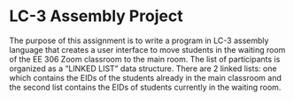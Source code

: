 # LC-3 Assembly Project

The purpose of this assignment is to write a program in LC-3 assembly language that 
creates a user interface to move students in the waiting room of the EE 306 Zoom classroom to 
the main room. The list of participants is organized as a “LINKED LIST” data structure. There 
are 2 linked lists: one which contains the EIDs of the students already in the main classroom and 
the second list contains the EIDs of students currently in the waiting room.
